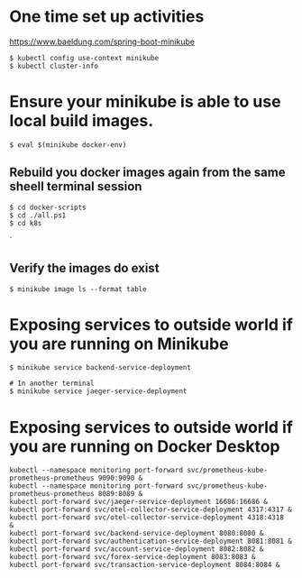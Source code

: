 # One time set up activities
https://www.baeldung.com/spring-boot-minikube
```shell
$ kubectl config use-context minikube
$ kubectl cluster-info
```

# Ensure your minikube is able to use local build images.

```shell
$ eval $(minikube docker-env)
```

## Rebuild you docker images again from the same sheell terminal session
```shell
$ cd docker-scripts
$ cd ./all.ps1
$ cd k8s
```
`

## Verify the images do exist

```shell
$ minikube image ls --format table
````


# Exposing services to outside world if you are running on Minikube
```shell
$ minikube service backend-service-deployment

# In another terminal
$ minikube service jaeger-service-deployment
```


# Exposing services to outside world if you are running on Docker Desktop
```shell
kubectl --namespace monitoring port-forward svc/prometheus-kube-prometheus-prometheus 9090:9090 &
kubectl --namespace monitoring port-forward svc/prometheus-kube-prometheus-prometheus 8089:8089 &
kubectl port-forward svc/jaeger-service-deployment 16686:16686 &
kubectl port-forward svc/otel-collector-service-deployment 4317:4317 &
kubectl port-forward svc/otel-collector-service-deployment 4318:4318  &
kubectl port-forward svc/backend-service-deployment 8080:8080 &
kubectl port-forward svc/authentication-service-deployment 8081:8081 &
kubectl port-forward svc/account-service-deployment 8082:8082 &
kubectl port-forward svc/forex-service-deployment 8083:8083 &
kubectl port-forward svc/transaction-service-deployment 8084:8084 &
```

